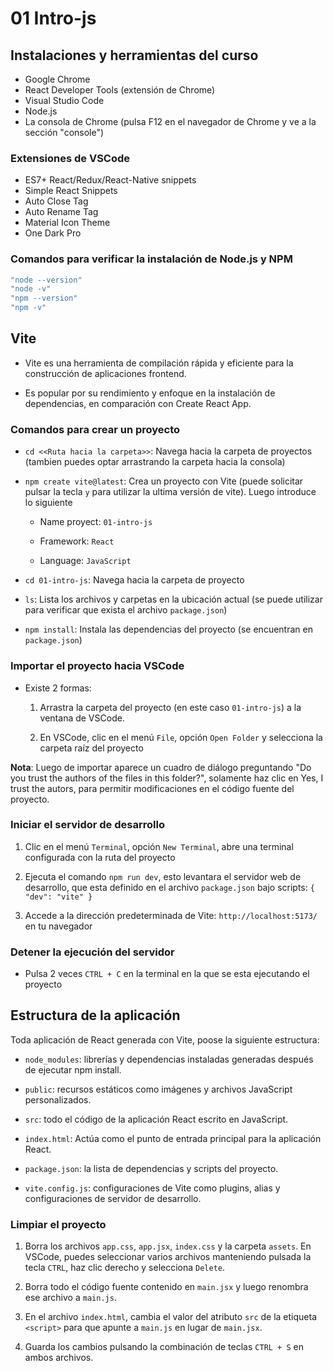 # 01 Intro-js

## Instalaciones y herramientas del curso

- Google Chrome
- React Developer Tools (extensión de Chrome)
- Visual Studio Code
- Node.js
- La consola de Chrome (pulsa F12 en el navegador de Chrome y ve a la sección "console")

### Extensiones de VSCode

- ES7+ React/Redux/React-Native snippets
- Simple React Snippets
- Auto Close Tag
- Auto Rename Tag
- Material Icon Theme
- One Dark Pro

### Comandos para verificar la instalación de Node.js y NPM

```powershell
"node --version"
"node -v"
"npm --version"
"npm -v"
```

## Vite

- Vite es una herramienta de compilación rápida y eficiente para la construcción de aplicaciones frontend.

- Es popular por su rendimiento y enfoque en la instalación de dependencias, en comparación con Create React App.

### Comandos para crear un proyecto

- `cd <<Ruta hacia la carpeta>>`: Navega hacia la carpeta de proyectos (tambien puedes optar arrastrando la carpeta hacia la consola)

- `npm create vite@latest`: Crea un proyecto con Vite (puede solicitar pulsar la tecla `y` para utilizar la ultima versión de vite). Luego introduce lo siguiente
  
  - Name proyect: `01-intro-js`
  
  - Framework: `React`
  
  - Language: `JavaScript`

- `cd 01-intro-js`: Navega hacia la carpeta de proyecto

- `ls`: Lista los archivos y carpetas en la ubicación actual (se puede utilizar para verificar que exista el archivo `package.json`)

- `npm install`: Instala las dependencias del proyecto (se encuentran en `package.json`)

### Importar el proyecto hacia VSCode

- Existe 2 formas:
  
  1. Arrastra la carpeta del proyecto (en este caso `01-intro-js`) a la ventana de VSCode.
  
  2. En VSCode, clic en el menú `File`, opción `Open Folder` y selecciona la carpeta raíz del proyecto

**Nota**: Luego de importar aparece un cuadro de diálogo preguntando "Do you trust the authors of the files in this folder?", solamente haz clic en Yes, I trust the autors, para permitir modificaciones en el código fuente del proyecto.

### Iniciar el servidor de desarrollo

1. Clic en el menú `Terminal`, opción `New Terminal`, abre una terminal configurada con la ruta del proyecto

2. Ejecuta el comando `npm run dev`, esto levantara el servidor web de desarrollo, que esta definido en el archivo `package.json` bajo scripts: `{ "dev": "vite" }`

3. Accede a la dirección predeterminada de Vite: `http://localhost:5173/` en tu navegador

### Detener la ejecución del servidor

- Pulsa 2 veces `CTRL + C` en la terminal en la que se esta ejecutando el proyecto

## Estructura de la aplicación

Toda aplicación de React generada con Vite, poose la siguiente estructura:

- `node_modules`: librerías y dependencias instaladas generadas después de ejecutar npm install.

- `public`: recursos estáticos como imágenes y archivos JavaScript personalizados.

- `src`: todo el código de la aplicación React escrito en JavaScript.

- `index.html`: Actúa como el punto de entrada principal para la aplicación React.

- `package.json`: la lista de dependencias y scripts del proyecto.

- `vite.config.js`: configuraciones de Vite como plugins, alias y configuraciones de servidor de desarrollo.

### Limpiar el proyecto

1. Borra los archivos `app.css`, `app.jsx`, `index.css` y la carpeta `assets`. En VSCode, puedes seleccionar varios archivos manteniendo pulsada la tecla `CTRL`, haz clic derecho y selecciona `Delete`.

2. Borra todo el código fuente contenido en `main.jsx` y luego renombra ese archivo a `main.js`.

3. En el archivo `index.html`, cambia el valor del atributo `src` de la etiqueta `<script>` para que apunte a `main.js` en lugar de `main.jsx`.

4. Guarda los cambios pulsando la combinación de teclas `CTRL + S` en ambos archivos.
